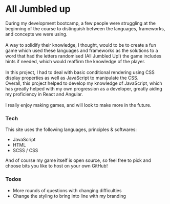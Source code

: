 # All Jumbled up
During my development bootcamp, a few people were struggling at the beginning of the course to distinguish between the languages, frameworks, and concepts we were using. <br /><br /> A way to solidify their knowledge, I thought, would to be to create a fun game which used these languages and frameworks as the solutions to a word that had the letters randomised (All Jumbled Up!) the game includes hints if needed, which would reaffirm the knowledge of the player. <br />
<br />
In this project, I had to deal with basic conditional rendering using CSS display properties as well as JavaScript to manipulate the CSS. <br />
Overall, this project helped to develop my knowledge of JavaScript, which has greatly helped with my own progression as a developer, greatly aiding my proficiency in React and Angular. <br /><br />
I really enjoy making games, and will look to make more in the future.

### Tech

This site uses the following languages, principles & softwares:
  - JavaScript
  - HTML
  - SCSS / CSS

And of course my game itself is open source, so feel free to pick and choose bits you like to host on your own GitHub!

### Todos

 - More rounds of questions with changing difficulties
 - Change the styling to bring into line with my branding
